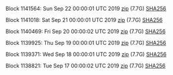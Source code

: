 Block 1141564: Sun Sep 22 00:00:01 UTC 2019 [zip](https://dash-bootstrap.ams3.digitaloceanspaces.com/mainnet/2019-09-22/bootstrap.dat.zip) (7.7G) [SHA256](https://dash-bootstrap.ams3.digitaloceanspaces.com/mainnet/2019-09-22/sha256.txt)

Block 1141018: Sat Sep 21 00:00:01 UTC 2019 [zip](https://dash-bootstrap.ams3.digitaloceanspaces.com/mainnet/2019-09-21/bootstrap.dat.zip) (7.7G) [SHA256](https://dash-bootstrap.ams3.digitaloceanspaces.com/mainnet/2019-09-21/sha256.txt)

Block 1140469: Fri Sep 20 00:00:02 UTC 2019 [zip](https://dash-bootstrap.ams3.digitaloceanspaces.com/mainnet/2019-09-20/bootstrap.dat.zip) (7.7G) [SHA256](https://dash-bootstrap.ams3.digitaloceanspaces.com/mainnet/2019-09-20/sha256.txt)

Block 1139925: Thu Sep 19 00:00:01 UTC 2019 [zip](https://dash-bootstrap.ams3.digitaloceanspaces.com/mainnet/2019-09-19/bootstrap.dat.zip) (7.7G) [SHA256](https://dash-bootstrap.ams3.digitaloceanspaces.com/mainnet/2019-09-19/sha256.txt)

Block 1139371: Wed Sep 18 00:00:01 UTC 2019 [zip](https://dash-bootstrap.ams3.digitaloceanspaces.com/mainnet/2019-09-18/bootstrap.dat.zip) (7.7G) [SHA256](https://dash-bootstrap.ams3.digitaloceanspaces.com/mainnet/2019-09-18/sha256.txt)

Block 1138821: Tue Sep 17 00:00:02 UTC 2019 [zip](https://dash-bootstrap.ams3.digitaloceanspaces.com/mainnet/2019-09-17/bootstrap.dat.zip) (7.7G) [SHA256](https://dash-bootstrap.ams3.digitaloceanspaces.com/mainnet/2019-09-17/sha256.txt)
